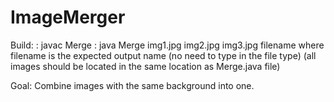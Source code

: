 # ImageMerger

Build:
: javac Merge
: java Merge img1.jpg img2.jpg img3.jpg filename
where filename is the expected output name (no need to type in the file
type)
(all images should be located in the same location as Merge.java file)

Goal: Combine images with the same background into one.
